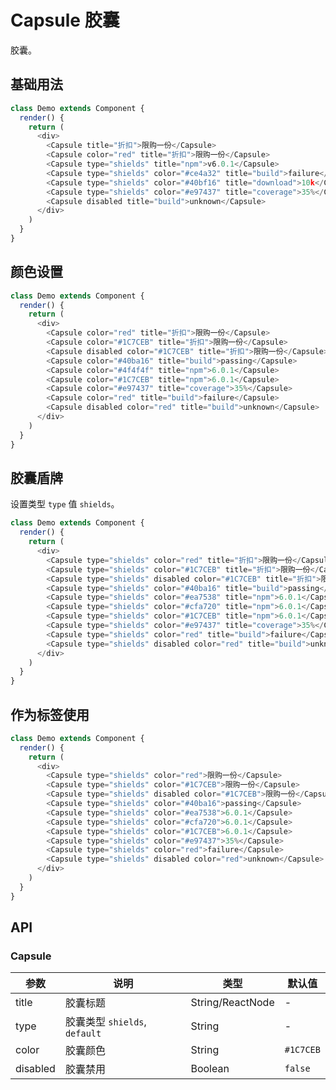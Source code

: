 Capsule 胶囊
===

胶囊。

## 基础用法

<!--DemoStart--> 
```js
class Demo extends Component {
  render() {
    return (
      <div>
        <Capsule title="折扣">限购一份</Capsule>
        <Capsule color="red" title="折扣">限购一份</Capsule>
        <Capsule type="shields" title="npm">v6.0.1</Capsule>
        <Capsule type="shields" color="#ce4a32" title="build">failure</Capsule>
        <Capsule type="shields" color="#40bf16" title="download">10k</Capsule>
        <Capsule type="shields" color="#e97437" title="coverage">35%</Capsule>
        <Capsule disabled title="build">unknown</Capsule>
      </div>
    )
  }
}
```
<!--End-->


## 颜色设置

<!--DemoStart--> 
```js
class Demo extends Component {
  render() {
    return (
      <div>
        <Capsule color="red" title="折扣">限购一份</Capsule>
        <Capsule color="#1C7CEB" title="折扣">限购一份</Capsule>
        <Capsule disabled color="#1C7CEB" title="折扣">限购一份</Capsule>
        <Capsule color="#40ba16" title="build">passing</Capsule>
        <Capsule color="#4f4f4f" title="npm">6.0.1</Capsule>
        <Capsule color="#1C7CEB" title="npm">6.0.1</Capsule>
        <Capsule color="#e97437" title="coverage">35%</Capsule>
        <Capsule color="red" title="build">failure</Capsule>
        <Capsule disabled color="red" title="build">unknown</Capsule>
      </div>
    )
  }
}
```
<!--End-->


## 胶囊盾牌

设置类型 `type` 值 `shields`。

<!--DemoStart--> 
```js
class Demo extends Component {
  render() {
    return (
      <div>
        <Capsule type="shields" color="red" title="折扣">限购一份</Capsule>
        <Capsule type="shields" color="#1C7CEB" title="折扣">限购一份</Capsule>
        <Capsule type="shields" disabled color="#1C7CEB" title="折扣">限购一份</Capsule>
        <Capsule type="shields" color="#40ba16" title="build">passing</Capsule>
        <Capsule type="shields" color="#ea7538" title="npm">6.0.1</Capsule>
        <Capsule type="shields" color="#cfa720" title="npm">6.0.1</Capsule>
        <Capsule type="shields" color="#1C7CEB" title="npm">6.0.1</Capsule>
        <Capsule type="shields" color="#e97437" title="coverage">35%</Capsule>
        <Capsule type="shields" color="red" title="build">failure</Capsule>
        <Capsule type="shields" disabled color="red" title="build">unknown</Capsule>
      </div>
    )
  }
}
```
<!--End-->

## 作为标签使用

<!--DemoStart--> 
```js
class Demo extends Component {
  render() {
    return (
      <div>
        <Capsule type="shields" color="red">限购一份</Capsule>
        <Capsule type="shields" color="#1C7CEB">限购一份</Capsule>
        <Capsule type="shields" disabled color="#1C7CEB">限购一份</Capsule>
        <Capsule type="shields" color="#40ba16">passing</Capsule>
        <Capsule type="shields" color="#ea7538">6.0.1</Capsule>
        <Capsule type="shields" color="#cfa720">6.0.1</Capsule>
        <Capsule type="shields" color="#1C7CEB">6.0.1</Capsule>
        <Capsule type="shields" color="#e97437">35%</Capsule>
        <Capsule type="shields" color="red">failure</Capsule>
        <Capsule type="shields" disabled color="red">unknown</Capsule>
      </div>
    )
  }
}
```
<!--End-->


## API

### Capsule

| 参数 | 说明 | 类型 | 默认值 |
|--------- |-------- |--------- |-------- |
| title | 胶囊标题 | String/ReactNode | - |
| type | 胶囊类型 `shields`, `default` | String | - |
| color | 胶囊颜色 | String | `#1C7CEB` |
| disabled | 胶囊禁用 | Boolean | `false` |
